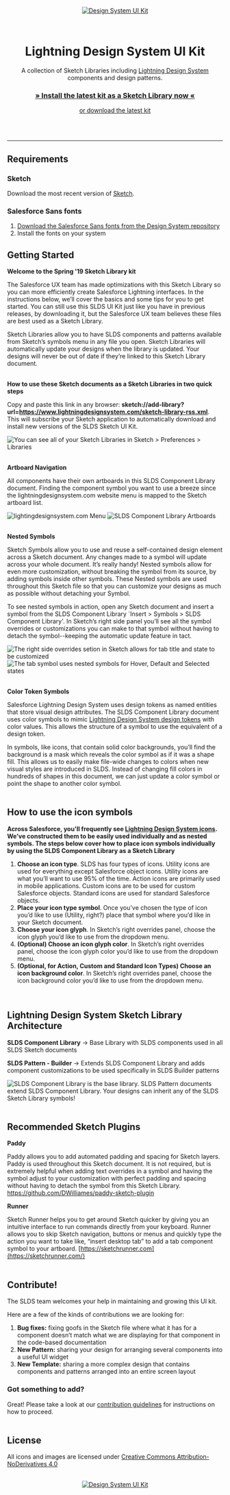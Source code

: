 <p align="center">
<a href="https://github.com/salesforce-ux/design-system-ui-kit/archive/master.zip"><img src="https://user-images.githubusercontent.com/1750832/41082861-8013ecba-69e4-11e8-8149-7eaa94825b19.png" alt="Design System UI Kit" /></a>
</p>
<br />
<h1 align="center" style="border-bottom:none;">Lightning Design System UI Kit</h1>
<p align="center">
A collection of Sketch Libraries including <a href="https://www.lightningdesignsystem.com">Lightning Design System</a> components and design patterns.
</p>
<h3 align="center"><a href="sketch://add-library?url=https://www.lightningdesignsystem.com/sketch-library-rss.xml">» Install the latest kit as a Sketch Library now «</a></h3>
<p align="center"><a href="https://github.com/salesforce-ux/design-system-ui-kit/archive/master.zip">or download the latest kit</a></p>
<br />
<br />

----

## Requirements

### Sketch

Download the most recent version of [Sketch](https://www.sketchapp.com/).

### Salesforce Sans fonts

1. [Download the Salesforce Sans fonts from the Design System repository](https://github.com/salesforce-ux/design-system/tree/master/assets/fonts)
2. Install the fonts on your system

## Getting Started

**Welcome to the Spring '19 Sketch Library kit**

The Salesforce UX team has made optimizations with this Sketch Library so you can more efficiently create Salesforce Lightning interfaces. In the instructions below, we’ll cover the basics and some tips for you to get started. You can still use this SLDS UI Kit just like you have in previous releases, by downloading it, but the Salesforce UX team believes these files are best used as a Sketch Library.

Sketch Libraries allow you to have SLDS components and patterns available from Sketch’s symbols menu in any file you open. Sketch Libraries will automatically update your designs when the library is updated. Your designs will never be out of date if they’re linked to this Sketch Library document.
<br />
<br />

**How to use these Sketch documents as a Sketch Libraries in two quick steps**

Copy and paste this link in any browser: **sketch://add-library?url=https://www.lightningdesignsystem.com/sketch-library-rss.xml**. This will subscribe your Sketch application to automatically download and install new versions of the SLDS Sketch UI Kit.

![You can see all of your Sketch Libraries in Sketch > Preferences > Libraries](https://user-images.githubusercontent.com/1750832/41635016-3aa5d32a-73fb-11e8-97dd-41cf9e940735.png)
<br />
<br />

**Artboard Navigation**

All components have their own artboards in this SLDS Component Library document. Finding the component symbol you want to use a breeze since the lightningdesignsystem.com website menu is mapped to the Sketch artboard list.

![lightingdesignsystem.com Menu](https://user-images.githubusercontent.com/1750832/41117594-58d53dbc-6a42-11e8-82d9-7b188bbd2f74.png)
![SLDS Component Library Artboards](https://user-images.githubusercontent.com/1750832/41117593-58b16270-6a42-11e8-9585-372732bfe673.png)
<br />
<br />

**Nested Symbols**

Sketch Symbols allow you to use and reuse a self-contained design element across a Sketch document. Any changes made to a symbol will update across your whole document. It’s really handy! Nested symbols allow for even more customization, without breaking the symbol from its source, by adding symbols inside other symbols. These Nested symbols are used throughout this Sketch file so that you can customize your designs as much as possible without detaching your Symbol.

To see nested symbols in action, open any Sketch document and insert a symbol from the SLDS Component Library `Insert > Symbols > SLDS Component Library'. In Sketch’s right side panel you’ll see all the symbol overrides or customizations you can make to that symbol without having to detach the symbol--keeping the automatic update feature in tact.

![The right side overrides setion in Sketch allows for tab title and state to be customized](https://user-images.githubusercontent.com/1750832/41117591-587bdd58-6a42-11e8-8213-0b0c84f7eb21.png)
![The tab symbol uses nested symbols for Hover, Default and Selected states](https://user-images.githubusercontent.com/1750832/41117592-58941256-6a42-11e8-9be7-d9a8bbe9b339.png)
<br />
<br />

**Color Token Symbols**

Salesforce Lightning Design System uses design tokens as named entities that store visual design attributes. The SLDS Component Library document uses color symbols to mimic [Lightning Design System design tokens](https://www.lightningdesignsystem.com/design-tokens/) with color values. This allows the structure of a symbol to use the equivalent of a design token.

In symbols, like icons, that contain solid color backgrounds, you’ll find the background is a mask which reveals the color symbol as if it was a shape fill. This allows us to easily make file-wide changes to colors when new visual styles are introduced in SLDS. Instead of changing fill colors in hundreds of shapes in this document, we can just update a color symbol or point the shape to another color symbol.
<br />
<br />

## How to use the icon symbols

**Across Salesforce, you'll frequently see [Lightning Design System icons](https://www.lightningdesignsystem.com/icons/). We’ve constructed them to be easily used individually and as nested symbols. The steps below cover how to place icon symbols individually by using the SLDS Component Library as a Sketch Library**

1. **Choose an icon type**. SLDS has four types of icons. Utility icons are used for everything except Salesforce object icons. Utility icons are what you’ll want to use 95% of the time. Action icons are primarily used in mobile applications. Custom icons are to be used for custom Salesforce objects. Standard icons are used for standard Salesforce objects. 
2. **Place your icon type symbol**. Once you’ve chosen the type of icon you’d like to use (Utility, right?) place that symbol where you’d like in your Sketch document.
3. **Choose your icon glyph**. In Sketch’s right overrides panel, choose the icon glyph you’d like to use from the dropdown menu.
4. **(Optional) Choose an icon glyph color**. In Sketch’s right overrides panel, choose the icon glyph color you’d like to use from the dropdown menu.
5. **(Optional, for Action, Custom and Standard Icon Types) Choose an icon background color**. In Sketch’s right overrides panel, choose the icon background color you’d like to use from the dropdown menu.
<br />

## Lightning Design System Sketch Library Architecture

**SLDS Component Library** -> Base Library with SLDS components used in all SLDS Sketch documents

**SLDS Pattern - Builder** -> Extends SLDS Component Library and adds component customizations to be used specifically in SLDS Builder patterns

![SLDS Component Library is the base library. SLDS Pattern documents extend SLDS Component Library. Your designs can inherit any of the SLDS Sketch Library symbols!](https://user-images.githubusercontent.com/1750832/41634584-3e97204e-73f9-11e8-97c4-77a648f38768.png?s=100)
<br />
<br />

## Recommended Sketch Plugins

**Paddy**

Paddy allows you to add automated padding and spacing for Sketch layers. Paddy is used throughout this Sketch document. It is not required, but is extremely helpful when adding text overrides in a symbol and having the symbol adjust to your customization with perfect padding and spacing without having to detach the symbol from this Sketch Library.
https://github.com/DWilliames/paddy-sketch-plugin

**Runner**

Sketch Runner helps you to get around Sketch quicker by giving you an intuitive interface to run commands directly from your keyboard. Runner allows you to skip Sketch navigation, buttons or menus and quickly type the action you want to take like, “insert desktop tab” to add a tab component symbol to your artboard.
[https://sketchrunner.com](https://sketchrunner.com/)
<br />
<br />

## Contribute!

The SLDS team welcomes your help in maintaining and growing this UI kit.

Here are a few of the kinds of contributions we are looking for:

1. **Bug fixes:** fixing goofs in the Sketch file where what it has for a component doesn’t match what we are displaying for that component in the code-based documentation
2. **New Pattern:** sharing your design for arranging several components into a useful UI widget
3. **New Template:** sharing a more complex design that contains components and patterns arranged into an entire screen layout

### Got something to add?

Great! Please take a look at our [contribution guidelines](https://github.com/salesforce-ux/design-system-ui-kit/blob/master/CONTRIBUTING.md) for instructions on how to proceed.
<br />
<br />

## License

All icons and images are licensed under [Creative Commons Attribution-NoDerivatives 4.0](https://github.com/salesforce-ux/licenses/blob/master/LICENSE-icons-images.txt)
<br />
<br />
<p align="center">
<a href="https://github.com/salesforce-ux/design-system-ui-kit/archive/master.zip"><img src="https://user-images.githubusercontent.com/1750832/41082860-7ffe3c1c-69e4-11e8-9b0f-813cf9be1395.png" alt="Design System UI Kit" /></a>
</p>
